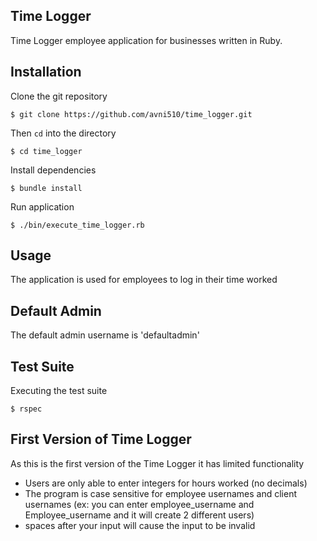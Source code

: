 Time Logger
-----------
Time Logger employee application for businesses written in Ruby. 


Installation 
------------
Clone the git repository

```
$ git clone https://github.com/avni510/time_logger.git
```

Then `cd` into the directory

```
$ cd time_logger
```

Install dependencies
```
$ bundle install
```

Run application
```
$ ./bin/execute_time_logger.rb
```
Usage
-----
The application is used for employees to log in their time worked 

Default Admin
-----
The default admin username is 'defaultadmin'

Test Suite
----------
Executing the test suite
```
$ rspec
```

First Version of Time Logger
-----
As this is the first version of the Time Logger it has limited functionality
* Users are only able to enter integers for hours worked (no decimals)
* The program is case sensitive for employee usernames and client usernames
(ex: you can enter employee_username and Employee_username and it will create
2 different users)
* spaces after your input will cause the input to be invalid
